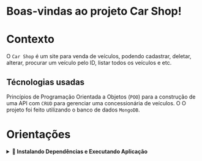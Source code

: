 # Boas-vindas ao projeto Car Shop!

# Contexto
O `Car Shop` é um site para venda de veículos, podendo cadastrar, deletar, alterar, procurar um veículo pelo ID, listar todos os veículos e etc.

## Técnologias usadas

Princípios de Programação Orientada a Objetos (`POO`) para a construção de uma API com `CRUD` para gerenciar uma concessionária de veículos. O O projeto foi feito utilizando o banco de dados `MongoDB`.

# Orientações

<details>
  <summary><strong> 👀 Instalando Dependências e Executando Aplicação </strong></summary><br />

  - Basta rodar o comando `npm install` na pasta raiz do projeto para instalar todas as suas dependencias;

<summary>
    <strong> 🐳 Como subir o banco do MongoDB usando Docker</strong>
  </summary><br>

  Caso não tenha o MongoDB instalado em sua máquina e deseje usar o Docker, é só seguir os passos a seguir:

  1. Baixe a imagem do MongoDB:

  ```sh
  docker pull mongo
  ```

  2. Crie o contêiner do MongoDB:

  ```sh
  docker run --name <nome-do-container> -p 27017:27017 -d mongo
  ```

  3. Confira se o contêiner está rodando:

  ```sh
  docker ps
  ```
  
  <summary>
    <strong>🐳 Rodando no Docker vs Localmente</strong>
  </summary><br>

  ## Docker

  > Rode os serviços `node` e `mongodb` com o comando `docker-compose up -d`.
  - Lembre-se de parar o `mongo` se estiver usando localmente na porta padrão (`27017`), ou adapte, caso queria fazer uso da aplicação em containers
  - Esses serviços irão inicializar um container chamado `car_shop` e outro chamado `car_shop_db`.
  - A partir daqui você pode rodar o container `car_shop` via CLI ou abri-lo no VS Code.

  > Use o comando `docker exec -it car_shop bash`.
  - Ele te dará acesso ao terminal interativo do container criado pelo compose, que está rodando em segundo plano.

  > Instale as dependências com `npm install`
  
  ⚠ Atenção ⚠ Caso opte por utilizar o Docker, **TODOS** os comandos disponíveis no `package.json` (npm start, npm test, npm run dev, ...) devem ser executados **DENTRO** do container, ou seja, no terminal que aparece após a execução do comando `docker exec` citado acima. 

  <img src="images/remote-container.png" width="800px" >

  ## Localmente

  > Instale as dependências com `npm install`

  ✨ Para rodar o projeto desta forma, obrigatoriamente você deve ter o `node` instalado em seu computador.
  ✨ Versão do `node` utilizada: 16.

</details>

